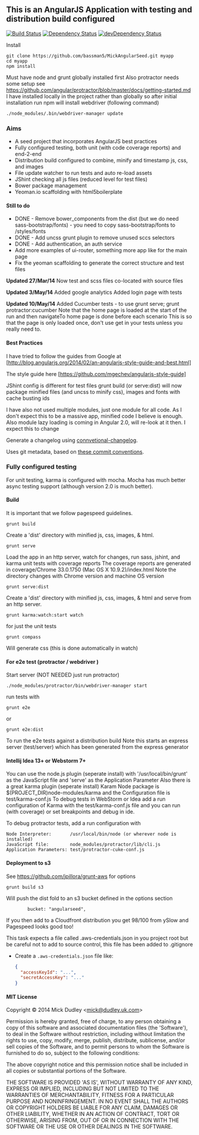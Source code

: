 ## This is an AngularJS Application with testing and distribution build configured

[![Build Status](http://img.shields.io/travis/bassman5/MickAngularSeed.svg)](https://travis-ci.org/bassman5/MickAngularSeed) [![Dependency Status](https://david-dm.org/bassman5/MickAngularSeed.svg?theme=shields.io)](https://david-dm.org/bassman5/MickAngularSeed) [![devDependency Status](https://david-dm.org/bassman5/MickAngularSeed/dev-status.svg?theme=shields.io)](https://david-dm.org/bassman5/MickAngularSeed#info=devDependencies)

Install
```
git clone https://github.com/bassman5/MickAngularSeed.git myapp
cd myapp
npm install 
```
Must have node and grunt globally installed first
Also protractor needs some setup see https://github.com/angular/protractor/blob/master/docs/getting-started.md
I have installed locally in the project rather than globally so after initial installation run
npm will install webdriver (following command)
```
./node_modules/.bin/webdriver-manager update
```

### Aims

* A seed project that incorporates AngularJS best practices
* Fully configured testing, both unit (with code coverage reports) and end-2-end
* Distribution build configured to combine, minify and timestamp js, css, and images
* File update watcher to run tests and auto re-load assets
* JShint checking all js files (reduced level for test files)
* Bower package management
* Yeoman.io scaffolding with html5boilerplate

#### Still to do
* DONE - Remove bower_components from the dist (but we do need sass-bootstrap/fonts) - you need to copy sass-bootstrap/fonts to /styles/fonts
* DONE - Add uncss grunt plugin to remove unused sccs selectors
* DONE - Add authentication, an auth service
* Add more examples of ui-router, something more app like for the main page
* Fix the yeoman scaffolding to generate the correct structure and test files

**Updated 27/Mar/14**
Now test and scss files co-located with source files

**Updated 3/May/14**
Added google analytics
Added login page with tests

**Updated 10/May/14**
Added Cucumber tests - to use grunt serve; grunt protractor:cucumber
Note that the home page is loaded at the start of the run and then navigateTo home page is done before each scenario
This is so that the page is only loaded once, don't use get in your tests unless you really need to.

#### Best Practices
I have tried to follow the guides from Google at
[http://blog.angularjs.org/2014/02/an-angularjs-style-guide-and-best.html]

The style guide here
[https://github.com/mgechev/angularjs-style-guide]

JShint config is different for test files
grunt build (or serve:dist) will now package minified files (and uncss to minify css), images and fonts with cache busting ids

I have also not used multiple modules, just one module for all code.
As I don't expect this to be a massive app, minified code I believe is enough. Also module lazy loading is coming in Angular 2.0, will re-look at it then.
I expect this to change

Generate a changelog using [connvetional-changelog](https://github.com/ajoslin/conventional-changelog).

Uses git metadata, based on [these commit conventions](https://docs.google.com/document/d/1QrDFcIiPjSLDn3EL15IJygNPiHORgU1_OOAqWjiDU5Y/).


### Fully configured testing
For unit testing, karma is configured with mocha. Mocha has much better async testing support (although version 2.0 is much better).

#### Build

It is important that we follow pagespeed guidelines.
```
grunt build
```
Create a 'dist' directory with minified js, css, images, & html.

```
grunt serve
```
Load the app in an http server, watch for changes, run sass, jshint, and karma unit tests with coverage reports
The coverage reports are generated in coverage/Chrome 33.0.1750 (Mac OS X 10.9.2)/index.html
Note the directory changes with Chrome version and machine OS version

```
grunt serve:dist
```
Create a 'dist' directory with minified js, css, images, & html and serve from an http server.
```
grunt karma:watch:start watch
```
for just the unit tests

```
grunt compass
```
Will generate css (this is done automatically in watch)


#### For e2e test (protractor / webdriver )

Start server (NOT NEEDED just run protractor)
```
./node_modules/protractor/bin/webdriver-manager start
```

run tests with
```
grunt e2e
```
or
```
grunt e2e:dist
```
To run the e2e tests against a distribution build
Note this starts an express server (test/server) which has been generated from the express generator


#### Intellij Idea 13+ or Webstorm 7+
You can use the node.js plugin (seperate install) with '/usr/local/bin/grunt' as the JavaScript file and 'serve' as the Application Parameter
Also there is a great karma plugin (seperate install) Karam Node package is $(PROJECT_DIR)node-modules/karma and the Configuration file is test/karma-conf.js
To debug tests in WebStorm or Idea add a run configuration of Karma with the test/karma-conf.js file and you can run (with coverage)
or set breakpoints and debug in ide.

To debug protractor tests, add a run configuration with
```
Node Interpreter:       /usr/local/bin/node (or wherever node is installed)
JavaScript file:        node_modules/protractor/lib/cli.js
Application Parameters: test/protractor-cuke-conf.js
```

#### Deployment to s3

See https://github.com/jpillora/grunt-aws for options
```
grunt build s3
```

Will push the dist fold to an s3 bucket defined in the options section
```
        bucket: "angularseed",
```

If you then add to a Cloudfront distribution you get 98/100 from ySlow and Pagespeed looks good too!

This task expects a file called .aws-credentials.json in you project root but be careful not to add to source control, this file has been added to .gitignore

 * Create a `.aws-credentials.json` file like:

     ``` json
     {
       "accessKeyId": "...",
       "secretAccessKey": "..."
     }
     ```



#### MIT License

Copyright &copy; 2014 Mick Dudley &lt;mick@dudley.uk.com&gt;

Permission is hereby granted, free of charge, to any person obtaining
a copy of this software and associated documentation files (the
'Software'), to deal in the Software without restriction, including
without limitation the rights to use, copy, modify, merge, publish,
distribute, sublicense, and/or sell copies of the Software, and to
permit persons to whom the Software is furnished to do so, subject to
the following conditions:

The above copyright notice and this permission notice shall be
included in all copies or substantial portions of the Software.

THE SOFTWARE IS PROVIDED 'AS IS', WITHOUT WARRANTY OF ANY KIND,
EXPRESS OR IMPLIED, INCLUDING BUT NOT LIMITED TO THE WARRANTIES OF
MERCHANTABILITY, FITNESS FOR A PARTICULAR PURPOSE AND NONINFRINGEMENT.
IN NO EVENT SHALL THE AUTHORS OR COPYRIGHT HOLDERS BE LIABLE FOR ANY
CLAIM, DAMAGES OR OTHER LIABILITY, WHETHER IN AN ACTION OF CONTRACT,
TORT OR OTHERWISE, ARISING FROM, OUT OF OR IN CONNECTION WITH THE
SOFTWARE OR THE USE OR OTHER DEALINGS IN THE SOFTWARE.



